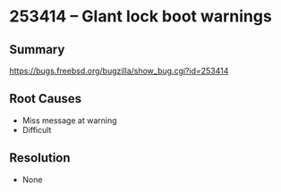 # 253414 – GIant lock boot warnings

## Summary

https://bugs.freebsd.org/bugzilla/show_bug.cgi?id=253414

## Root Causes

* Miss message at warning
* Difficult

## Resolution

* None
